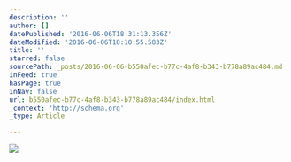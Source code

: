 ```yaml
---
description: ''
author: []
datePublished: '2016-06-06T18:31:13.356Z'
dateModified: '2016-06-06T18:10:55.583Z'
title: ''
starred: false
sourcePath: _posts/2016-06-06-b550afec-b77c-4af8-b343-b778a89ac484.md
inFeed: true
hasPage: true
inNav: false
url: b550afec-b77c-4af8-b343-b778a89ac484/index.html
_context: 'http://schema.org'
_type: Article

---
```

![](https://the-grid-user-content.s3-us-west-2.amazonaws.com/8a483067-76c1-4d7e-9328-c6bbc79553e7.gif)